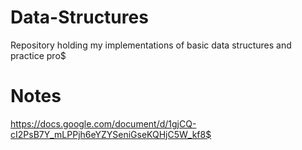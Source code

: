 # Data-Structures

Repository holding my implementations of basic data structures and practice pro$

# Notes

https://docs.google.com/document/d/1gjCQ-cI2PsB7Y_mLPPjh6eYZYSeniGseKQHjC5W_kf8$
